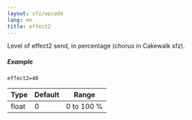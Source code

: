 ```yaml
---
layout: sfz/opcode
lang: en
title: effect2
---
```

Level of effect2 send, in percentage (chorus in Cakewalk sfz).

##### Example

```
effect2=40
```

| Type  | Default | Range      |
| ---   | ---     | ---        |
| float | 0       | 0 to 100 % |
